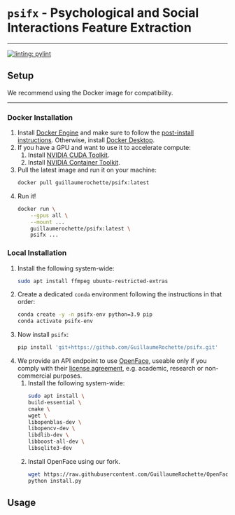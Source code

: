 # `psifx` - Psychological and Social Interactions Feature Extraction

---
[![linting: pylint](https://img.shields.io/badge/linting-pylint-yellowgreen)](https://github.com/pylint-dev/pylint)

## Setup

We recommend using the Docker image for compatibility.

---

### Docker Installation

1. Install [Docker Engine](https://docs.docker.com/engine/install/#server) and make sure to follow
   the [post-install instructions](https://docs.docker.com/engine/install/linux-postinstall/). Otherwise,
   install [Docker Desktop](https://docs.docker.com/desktop/).
2. If you have a GPU and want to use it to accelerate compute:
    1. Install [NVIDIA CUDA Toolkit](https://developer.nvidia.com/cuda-downloads).
    2. Install [NVIDIA Container Toolkit](https://docs.nvidia.com/datacenter/cloud-native/container-toolkit/latest/index.html).
3. Pull the latest image and run it on your machine:
   ```bash
   docker pull guillaumerochette/psifx:latest
   ```
4. Run it!
   ```bash
   docker run \
       --gpus all \
       --mount ...
       guillaumerochette/psifx:latest \
       psifx ...
   ```

### Local Installation

1. Install the following system-wide:
   ```bash
   sudo apt install ffmpeg ubuntu-restricted-extras
   ```
2. Create a dedicated `conda` environment following the instructions in that order:
   ```bash
   conda create -y -n psifx-env python=3.9 pip
   conda activate psifx-env
   ```
3. Now install `psifx`:
   ```bash
   pip install 'git+https://github.com/GuillaumeRochette/psifx.git'
   ```
4. We provide an API endpoint to use [OpenFace](https://github.com/TadasBaltrusaitis/OpenFace), useable only if you
   comply with
   their [license agreement](https://github.com/TadasBaltrusaitis/OpenFace/blob/master/OpenFace-license.txt), e.g.
   academic, research or non-commercial purposes.
    1. Install the following system-wide:
       ```bash
       sudo apt install \
       build-essential \
       cmake \
       wget \
       libopenblas-dev \
       libopencv-dev \
       libdlib-dev \
       libboost-all-dev \
       libsqlite3-dev
       ```
    2. Install OpenFace using our fork.
       ```bash
       wget https://raw.githubusercontent.com/GuillaumeRochette/OpenFace/master/install.py && \
       python install.py
       ```

## Usage
